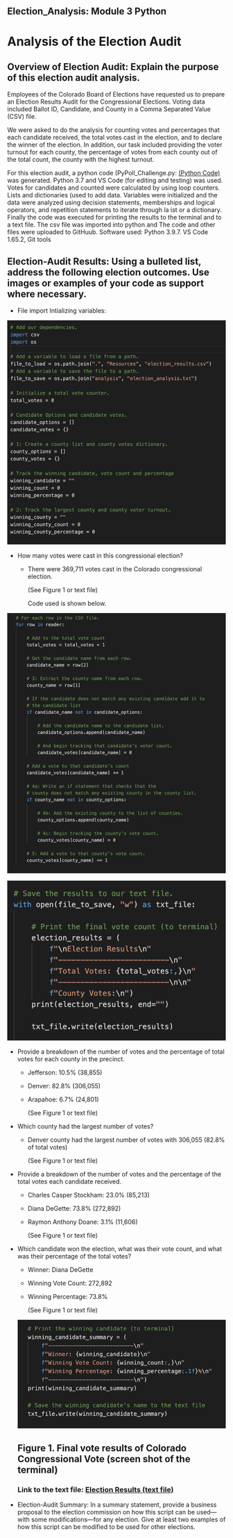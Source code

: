 ## Election_Analysis: Module 3 Python

# Analysis of the Election Audit

## Overview of Election Audit: Explain the purpose of this election audit analysis.
Employees of the Colorado Board of Elections have requested us to prepare an Election Results Audit for the Congressional Elections. Voting data included Ballot ID, Candidate, and County in a Comma Separated Value (CSV) file.

We were asked to do the analysis for counting votes and percentages that each candidate received, the total votes cast in the election, and to declare the winner of the election. In addition, our task included providing the voter turnout for each county, the percentage of votes from each county out of the total count, the county with the highest turnout. 

For this election audit, a python code (PyPoll_Challenge.py: [(Python Code)](PyPoll_Challenge.py) was generated. Python 3.7 and VS Code (for editing and testing) was used. Votes for candidates and counted were calculated by using loop counters. Lists and dictionaries (used to add data. Variables were initialized and the data were analyzed using decision statements, memberships and logical operators, and repetition statements to iterate through la ist or a dictionary. Finally the code was executed for printing the results to the terminal and to a text file. The csv file was imported into python and The code and other files were uploaded to GitHuub. Software used: Python 3.9.7. VS Code 1.65.2, Git tools


## Election-Audit Results: Using a bulleted list, address the following election outcomes. Use images or examples of your code as support where necessary.

- File import Intializing variables:

![Election Results-code](/resources/Initializing.png)

- How many votes were cast in this congressional election?
    - There were 369,711 votes cast in the Colorado congressional election.
  
      (See Figure 1 or text file)
      
      Code used is shown below.
      
![Election Results-code](/resources/Code_Counting_Votes.png)

![Election Results](/resources/Code-Election-Results.png)

- Provide a breakdown of the number of votes and the percentage of total votes for each county in the precinct. 
  
    - Jefferson: 10.5% (38,855)
  
    - Denver: 82.8% (306,055)
  
    - Arapahoe: 6.7% (24,801)
    
      (See Figure 1 or text file)
      
      

- Which county had the largest number of votes?

    - Denver county had the largest number of votes with 306,055 (82.8% of total votes)
  
      (See Figure 1 or text file)

- Provide a breakdown of the number of votes and the percentage of the total votes each candidate received.
  
    - Charles Casper Stockham: 23.0% (85,213)
  
    - Diana DeGette: 73.8% (272,892)
  
    - Raymon Anthony Doane: 3.1% (11,606)
  
      (See Figure 1 or text file)

- Which candidate won the election, what was their vote count, and what was their percentage of the total votes?
  
    - Winner: Diana DeGette
  
    - Winning Vote Count: 272,892
  
    - Winning Percentage: 73.8%
  
      (See Figure 1 or text file)
      
      
  
  ![Winner](/resources/Winner.png)
  
  ## Figure 1. Final vote results of Colorado Congressional Vote (screen shot of the terminal)
 
  ### Link to the text file: [Election Results (text file)](/resources/election_analysis.txt)

- Election-Audit Summary: In a summary statement, provide a business proposal to the election commission on how this script can be used—with some modifications—for any election. Give at least two examples of how this script can be modified to be used for other elections.
